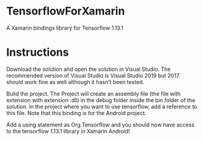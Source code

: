 # TensorflowForXamarin
A Xamarin bindings library for Tensorflow 1.13.1

# Instructions

Download the solution and open the solution in Visual Studio. The recommended version of Visual Studio is Visual Studio 2019 but 2017 should work fine as well although it 
hasn't been tested.

Build the project. The Project will create an assembly file (the file with extension with extension .dll) in the debug folder inside the bin folder of the solution. In the 
project where you want to use tensorflow, add a reference to this file. Note that this binding is for the Android project. 

Add a using statement as Org.Tensorflow and you should now have access to the tensorflow 1.13.1 library in Xamarin Android!
